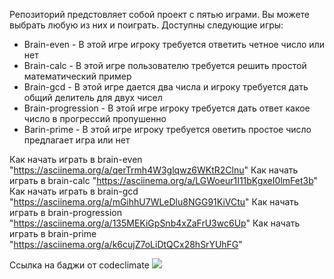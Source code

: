 Репозиторий предстовляет собой проект с пятью играми.
Вы можете выбрать любую из них и поиграть.
Доступны следующие игры:
- Brain-even - В этой игре игроку требуется ответить четное число или нет
- Brain-calc - В этой игре пользователю требуется решить простой математический пример
- Brain-gcd - В этой игре дается два числа и игроку требуется дать общий делитель для двух чисел
- Brain-progression - В этой игре игроку требуется дать ответ какое число в прогрессий пропушенно
- Barin-prime - В этой игре игроку требуется оветить простое число предлагает игра или нет

Как начать играть в brain-even "https://asciinema.org/a/qerTrmh4W3glqwz6WKtR2Clnu"
Как начать играть в brain-calc "https://asciinema.org/a/LGWoeur1I11bKgxeI0lmFet3b"
Как начать играть в brain-gcd "https://asciinema.org/a/mGihhU7WLeDlu8NGG91KiVCtu"
Как начать играть в brain-progression "https://asciinema.org/a/135MEKiGpSnb4xZaFrU3wc6Up"
Как начать играть в brain-prime "https://asciinema.org/a/k6cujZ7oLiDtQCx28hSrYUhFG"



Ссылка на баджи от codeclimate
<a href="https://codeclimate.com/github/SunBro322/python-project-49/maintainability">
<img src="https://api.codeclimate.com/v1/badges/2fab7ad58c023c4002c3/maintainability" /></a>
